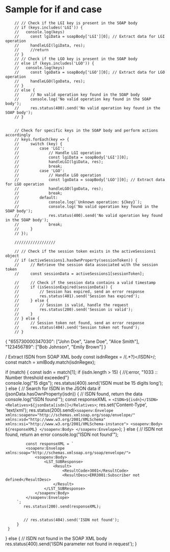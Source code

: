 # Sample for if and case

```
    // // Check if the LGI key is present in the SOAP body
    // if (keys.includes('LGI')) {
    //   console.log(keys)
    //     const lgiData = soapBody['LGI'][0]; // Extract data for LGI operation
    //     handleLGI(lgiData, res);
    //     //return
    // } 
    // // Check if the LGO key is present in the SOAP body
    // else if (keys.includes('LGO')) {
    //   console.log(keys)
    //     const lgoData = soapBody['LGO'][0]; // Extract data for LGO operation
    //     handleLGO(lgoData, res);
    // } 
    // else {
    //     // No valid operation key found in the SOAP body
    //     console.log('No valid operation key found in the SOAP body');
    //     res.status(400).send('No valid operation key found in the SOAP body');
    // }


    // Check for specific keys in the SOAP body and perform actions accordingly
    // keys.forEach(key => {
    //     switch (key) {
    //         case 'LGI':
    //             // Handle LGI operation
    //             const lgiData = soapBody['LGI'][0];
    //             handleLGI(lgiData, res);
    //             break;
    //         case 'LGO':
    //             // Handle LGO operation
    //             const lgoData = soapBody['LGO'][0]; // Extract data for LGO operation
    //             handleLGO(lgoData, res);
    //             break;
    //         default:
    //             console.log(`Unknown operation: ${key}`);
    //             console.log('No valid operation key found in the SOAP body');
    //             res.status(400).send('No valid operation key found in the SOAP body');
    //             break;
    //     }
    // });

    //////////////////

    // // Check if the session token exists in the activeSessions1 object
    // if (activeSessions1.hasOwnProperty(sessionToken)) {
    //     // Retrieve the session data associated with the session token
    //     const sessionData = activeSessions1[sessionToken];

    //     // Check if the session data contains a valid timestamp
    //     if (isSessionExpired(sessionData)) {
    //         // Session has expired, send an error response
    //         res.status(401).send('Session has expired');
    //     } else {
    //         // Session is valid, handle the request
    //         res.status(200).send('Session is valid');
    //     }
    // } else {
    //     // Session token not found, send an error response
    //     res.status(404).send('Session token not found');
    // }

```






{
    "655730000347030": ["John Doe", "Jane Doe", "Alice Smith"],
    "123456789": ["Bob Johnson", "Emily Brown"]
}




/ Extract ISDN from SOAP XML body
 const isdnRegex = /<ISDN>(.*?)<\/ISDN>/;
 const match = xmlBody.match(isdnRegex);

 if (match) {
     const isdn = match[1];
     if (isdn.length > 15) {
        //{:error, "1033 :: Number threshold exceeded"}     
        console.log("15 digs");
         res.status(400).send('ISDN must be 15  digits long');
     } else {
         // Search for ISDN in the JSON data
         if (jsonData.hasOwnProperty(isdn)) {
             // ISDN found, return the data
             console.log("ISDN  found'");
             const responseXML = `<ISDN>${isdn}</ISDN><Relatives>${jsonData[isdn]}</Relatives>`;
             res.set('Content-Type', 'text/xml');
             res.status(200).send(`<soapenv:Envelope xmlns:soapenv="http://schemas.xmlsoap.org/soap/envelope/" xmlns:xsd="http://www.w3.org/2001/XMLSchema" xmlns:xsi="http://www.w3.org/2001/XMLSchema-instance">
                         <soapenv:Body>
                             ${responseXML}
                         </soapenv:Body>
                     </soapenv:Envelope>`);
         } else {
             // ISDN not found, return an error
             console.log("ISDN not found'");

             const responseXML = `
             <soapenv:Envelope xmlns:soap="http://schemas.xmlsoap.org/soap/envelope/">
                 <soapenv:Body>
                     <LST_SUBResponse>
                         <Result>
                             <ResultCode>3001</ResultCode>
                             <ResultDesc>ERR3001:Subscriber not defined</ResultDesc>
                         </Result>
                     </LST_SUBResponse>
                 </soapenv:Body>
             </soapenv:Envelope>
         `;
            res.status(200).send(responseXML);

           
            // res.status(404).send('ISDN not found');
         }
     }
 } else {
     // ISDN not found in the SOAP XML body
     res.status(400).send('ISDN parameter not found in request');
 }